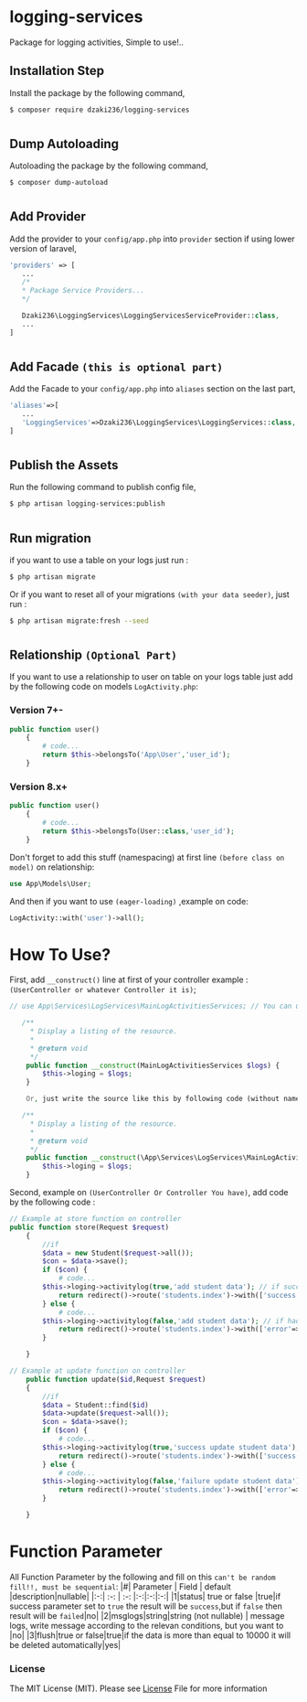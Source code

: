 # logging-services

Package for logging activities, Simple to use!..

## Installation Step

Install the package by the following command,

```bash
$ composer require dzaki236/logging-services
```

#

## Dump Autoloading

Autoloading the package by the following command,

```bash
$ composer dump-autoload
```

#

## Add Provider

Add the provider to your `config/app.php` into `provider` section if using lower version of laravel,

```php
'providers' => [
   ...
   /*
   * Package Service Providers...
   */

   Dzaki236\LoggingServices\LoggingServicesServiceProvider::class,
   ...
]
```

#

## Add Facade `(this is optional part)`

Add the Facade to your `config/app.php` into `aliases` section on the last part,

```php
'aliases'=>[
   ...
   'LoggingServices'=>Dzaki236\LoggingServices\LoggingServices::class,
]
```

#

## Publish the Assets

Run the following command to publish config file,

```bash
$ php artisan logging-services:publish
```

#

## Run migration

if you want to use a table on your logs just run :

```bash
$ php artisan migrate
```

Or if you want to reset all of your migrations `(with your data seeder)`, just run :

```bash
$ php artisan migrate:fresh --seed
```

#

## Relationship `(Optional Part)`

If you want to use a relationship to user on table on your logs table just add by the following code on models `LogActivity.php`:

### Version 7+-

```php
public function user()
    {
        # code...
        return $this->belongsTo('App\User','user_id');
    }
```

### Version 8.x+

```php
public function user()
    {
        # code...
        return $this->belongsTo(User::class,'user_id');
    }
```

Don't forget to add this stuff (namespacing) at first line `(before class on model)` on relationship:

```php
use App\Models\User;
```

And then if you want to use `(eager-loading)` ,example on code:

```php
LogActivity::with('user')->all();
```

#

# How To Use?

First, add `__construct()` line at first of your controller example : `(UserController or whatever Controller it is)`;

```php
// use App\Services\LogServices\MainLogActivitiesServices; // You can use namespacing like this at first line before class on contoller

   /**
     * Display a listing of the resource.
     *
     * @return void
     */
    public function __construct(MainLogActivitiesServices $logs) {
        $this->loging = $logs;
    }

    Or, just write the source like this by following code (without namespacing) :

   /**
     * Display a listing of the resource.
     *
     * @return void
     */
    public function __construct(\App\Services\LogServices\MainLogActivitiesServices $logs) {
        $this->loging = $logs;
    }
```

Second, example on `(UserController Or Controller You have)`, add code by the following code :

```php
// Example at store function on controller
public function store(Request $request)
    {
        //if
        $data = new Student($request->all());
        $con = $data->save();
        if ($con) {
            # code...
        $this->loging->activitylog(true,'add student data'); // if success set to true
            return redirect()->route('students.index')->with(['success'=>'Success!']);
        } else {
            # code...
        $this->loging->activitylog(false,'add student data'); // if had failure on proccess set to false
            return redirect()->route('students.index')->with(['error'=>'Failure!']);
        }

    }

// Example at update function on controller
    public function update($id,Request $request)
    {
        //if
        $data = Student::find($id)
        $data->update($request->all());
        $con = $data->save();
        if ($con) {
            # code...
        $this->loging->activitylog(true,'success update student data'); // if success set to true
            return redirect()->route('students.index')->with(['success'=>'Success!']);
        } else {
            # code...
        $this->loging->activitylog(false,'failure update student data'); // if had failure on proccess set to false
            return redirect()->route('students.index')->with(['error'=>'Failure!']);
        }

    }
```
#
# Function Parameter
All Function Parameter by the following and fill on this `can't be random fill!!, must be sequential`:
|#| Parameter | Field | default |description|nullable|
|:-:| :-: | :-: |:-:|:-:|:-:|
|1|status| true or false |true|if success parameter set to `true` the result will be `success`,but if `false` then result will be `failed`|no|
|2|msglogs|string|string (not nullable) | message logs, write message according to the relevan conditions, but you want to |no|
|3|flush|true or false|true|if the data is more than equal to 10000 it will be deleted automatically|yes|

### License

The MIT License (MIT). Please see [License]() File for more information

